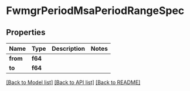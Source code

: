 # FwmgrPeriodMsaPeriodRangeSpec

## Properties

Name | Type | Description | Notes
------------ | ------------- | ------------- | -------------
**from** | **f64** |  |
**to** | **f64** |  |

[[Back to Model list]](./README.md#documentation-for-models) [[Back to API list]](./README.md#documentation-for-api-endpoints) [[Back to README]](../README.md)
